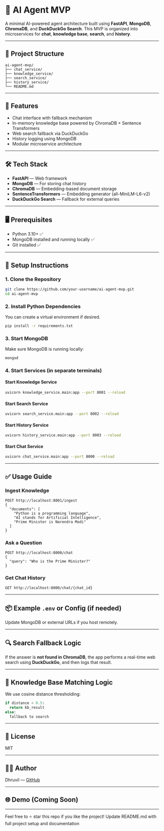 # 🤖 AI Agent MVP

A minimal AI-powered agent architecture built using **FastAPI**, **MongoDB**, **ChromaDB**, and **DuckDuckGo Search**. This MVP is organized into microservices for **chat**, **knowledge base**, **search**, and **history**.

---

## 📁 Project Structure

```
ai-agent-mvp/
├── chat_service/
├── knowledge_service/
├── search_service/
├── history_service/
└── README.md
```

---

## 🚀 Features

* Chat interface with fallback mechanism
* In-memory knowledge base powered by ChromaDB + Sentence Transformers
* Web search fallback via DuckDuckGo
* History logging using MongoDB
* Modular microservice architecture

---

## 🛠️ Tech Stack

* **FastAPI** — Web framework
* **MongoDB** — For storing chat history
* **ChromaDB** — Embedding-based document storage
* **SentenceTransformers** — Embedding generator (all-MiniLM-L6-v2)
* **DuckDuckGo Search** — Fallback for external queries

---

## 🖥️ Prerequisites

* Python 3.10+ ✅
* MongoDB installed and running locally ✅
* Git installed ✅

---

## 🧾 Setup Instructions

### 1. Clone the Repository

```bash
git clone https://github.com/your-username/ai-agent-mvp.git
cd ai-agent-mvp
```

### 2. Install Python Dependencies

You can create a virtual environment if desired.

```bash
pip install -r requirements.txt
```

### 3. Start MongoDB

Make sure MongoDB is running locally:

```bash
mongod
```

### 4. Start Services (in separate terminals)

#### Start Knowledge Service

```bash
uvicorn knowledge_service.main:app --port 8001 --reload
```

#### Start Search Service

```bash
uvicorn search_service.main:app --port 8002 --reload
```

#### Start History Service

```bash
uvicorn history_service.main:app --port 8003 --reload
```

#### Start Chat Service

```bash
uvicorn chat_service.main:app --port 8000 --reload
```

---

## ✅ Usage Guide

### Ingest Knowledge

```http
POST http://localhost:8001/ingest
{
  "documents": [
    "Python is a programming language",
    "AI stands for Artificial Intelligence",
    "Prime Minister is Narendra Modi"
  ]
}
```

### Ask a Question

```http
POST http://localhost:8000/chat
{
  "query": "Who is the Prime Minister?"
}
```

### Get Chat History

```http
GET http://localhost:8000/chat/{chat_id}
```

---

## 📦 Example `.env` or Config (if needed)

Update MongoDB or external URLs if you host remotely.

---

## 🔍 Search Fallback Logic

If the answer is **not found in ChromaDB**, the app performs a real-time web search using **DuckDuckGo**, and then logs that result.

---

## 🧠 Knowledge Base Matching Logic

We use cosine distance thresholding:

```python
if distance < 0.5:
  return kb_result
else:
  fallback to search
```

---

## 📜 License

MIT

---

## 🙋‍♂️ Author

Dhruvil — [GitHub](https://github.com/dhruvilad1001)

---

## 🌐 Demo (Coming Soon)

---

Feel free to ⭐ star this repo if you like the project!
Update README.md with full project setup and documentation
